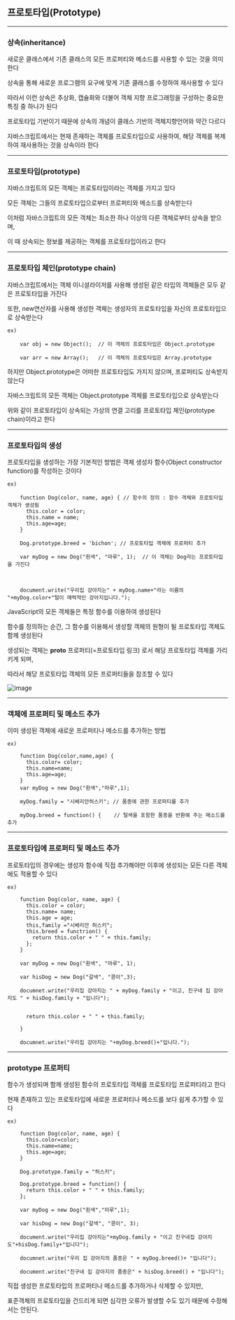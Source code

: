 ## 프로토타입(Prototype)
---
### 상속(inheritance)

새로운 클래스에서 기존 클래스의 모든 프로퍼티와 메소드를 사용할 수 있는 것을 의미한다

상속을 통해 새로운 프로그램의 요구에 맞게 기존 클래스를 수정하여 재사용할 수 있다

따라서 이런 상속은 추상화, 캡슐화와 더불어 객체 지향 프로그래밍을 구성하는 중요한 특징 중 하나가 된다

프로토타입 기반이기 때문에 상속의 개념이 클래스 기반의 객체지향언어와 약간 다르다

자바스크립트에서는 현재 존재하는 객체를 프로토타입으로 사용하여, 해당 객체를 복제하여 재사용하는 것을 상속이라 한다

---
### 프로토타입(prototype)

자바스크립트의 모든 객체는 프로토타입이라는 객체를 가지고 있다

모든 객체는 그들의 프로토타입으로부터 프로퍼티와 메소드를 상속받는다

이처럼 자바스크립트의 모든 객체는 최소한 하나 이상의 다른 객체로부터 상속을 받으며,

이 때 상속되는 정보를 제공하는 객체를 프로토타입이라고 한다

---

### 프로토타입 체인(prototype chain)

자바스크립트에서는 객체 이니셜라이저를 사용해 생성된 같은 타입의 객체들은 모두 같은 프로토타입을 가진다

또한, new연산자를 사용해 생성한 객체는 생성자의 프로토타입을 자신의 프로토타입으로 상속받는다

```
ex) 

    var obj = new Object();  // 이 객체의 프로토타입은 Object.prototype
    
    var arr = new Array();   // 이 객체의 프로토타입은 Array.prototype
```

하지만 Object.prototype은 어떠한 프로토타입도 가지지 않으며, 프로퍼티도 상속받지 않는다

자바스크립트의 모든 객체는 Object.prototype 객체를 프로토타입으로 상속받는다

위와 같이 프로토타입이 상속되는 가상의 연결 고리를 프로토타입 체인(prototype chain)이라고 한다

---

### 프로토타입의 생성

프로토타입을 생성하는 가장 기본적인 방법은 객체 생성자 함수(Object constructor function)를 작성하는 것이다

```
ex) 

    function Dog(color, name, age) { // 함수의 정의 : 함수 객체와 프로토타입 객체가 생성됨
      this.color = color;   
      this.name = name;
      this.age=age;
    }
    
    Dog.prototype.breed = 'bichon'; // 프로토타입 객체에 프로퍼티 추가
    
    var myDog = new Dog("흰색", "마루", 1);  // 이 객체는 Dog라는 프로토타입을 가진다
    
    
    
    document.write("우리집 강아지는" + myDog.name+"라는 이름의 "+myDog.color+"털이 매력적인 강아지입니다.");
```

JavaScript의 모든 객체들은 특정 함수를 이용하여 생성된다 

함수를 정의하는 순간, 그 함수를 이용해서 생성할 객체의 원형이 될 프로토타입 객체도 함께 생성된다 

생성되는 객체는 __proto__ 프로퍼티(=프로토타입 링크) 로서 해당 프로토타입 객체를 가리키게 되며, 

따라서 해당 프로토타입 객체의 모든 프로퍼티들을 참조할 수 있다

![image](https://user-images.githubusercontent.com/109493630/182300369-6eea7b62-ff18-4549-8368-54d231b63306.png)

---

### 객체에 프로퍼티 및 메소드 추가

이미 생성된 객체에 새로운 프로퍼티나 메소드를 추가하는 방법
```
ex) 

    function Dog(color,name,age) {
      this.color= color;
      this.name=name;
      this.age=age;
    }
    var myDog = new Dog("흰색","마루",1);
    
    myDog.family = "시베리안허스키"; // 품종에 관한 프로퍼티를 추가
    
    myDog.breed = function() {    // 털색을 포함한 품종을 반환해 주는 메소드를 추가
```

---
### 프로토타입에 프로퍼티 및 메소드 추가

프로토타입의 경우에는 생성자 함수에 직접 추가해야만 이후에 생성되는 모든 다른 객체에도 적용할 수 있다
```
ex)

    function Dog(color, name, age) {
      this.color = color;
      this.name= name;
      this.age = age;
      this,family ="시베리안 허스키";
      this.breed = functrion() {
        return this.color + " " + this.family;
      };
    }
    
    var myDog = new Dog("흰색", "마루", 1);
    
    var hisDog = new Dog("갈색", "콩이",3);
    
    documnet.write("우리집 강아지는 " + myDog.family + "이고, 친구네 집 강아지도 " + hisDog.family + "입니다");
    
    
      return this.color + " " + this.family;
      
    }
    
    documnet.write("우리집 강아지는 "+myDog.breed()+"입니다.");
```

---

### prototype 프로퍼티

함수가 생성되며 함께 생성된 함수의 프로토타입 객체를 프로토타입 프로퍼티라고 한다 

현재 존재하고 있는 프로토타입에 새로운 프로퍼티나 메소드를 보다 쉽게 추가할 수 있다
```
ex) 

    function Dog(color, name, age) {
      this.color=color;
      this.name=name;
      this.age=age;
    }
    
    Dog.prototype.family = "허스키";
    
    Dog.prototype.breed = function() {
      return this.color + " " + this.family;
    };
    
    var myDog = new Dog("흰색","미루",1);
    
    var hisDog = new Dog("갈색", "콩이", 3);
    
    document.write("우리집 강아지는"+myDog.family + "이고 친구네집 강아지도"+hisDog.family+"입니다");
    
    documnet.write("우리 집 강아지의 품종은 " + myDog.breed()+ "입니다");
    
    document.write("친구네 집 강아지의 품종은" + hisDog.breed() + "입니다");
```

직접 생성한 프로토타입의 프로퍼티나 메소드를 추가하거나 삭제할 수 있지만, 

표준객체의 프로토타입을 건드리게 되면 심각한 오류가 발생할 수도 있기 때문에 수정해서는 안된다.



